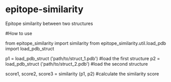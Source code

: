 epitope-similarity
==================

Epitope similarity between two structures


#How to use

from epitope_similarity import similarity
from epitope_similarity.util.load_pdb import load_pdb_struct

p1 = load_pdb_struct ('path/to/struct_1.pdb') #load the first structure
p2 = load_pdb_struct ('path/to/struct_2.pdb') #load the second structure

score1, score2, score3 = similarity (p1, p2) #calculate the similarity score